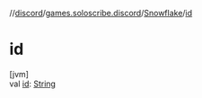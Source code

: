 //[discord](../../../index.md)/[games.soloscribe.discord](../index.md)/[Snowflake](index.md)/[id](id.md)

# id

[jvm]\
val [id](id.md): [String](https://kotlinlang.org/api/latest/jvm/stdlib/kotlin-stdlib/kotlin/-string/index.html)
